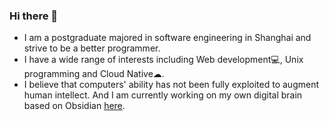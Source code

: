 ### Hi there 👋

- I am a postgraduate majored in software engineering in Shanghai and strive to be a better programmer.
- I have a wide range of interests including Web development💻, Unix programming and Cloud Native☁.
- I believe that computers' ability has not been fully exploited to augment human intellect. And I am currently working on my own digital brain based on Obsidian [here](https://github.com/luc99hen/Obsidian_Lucki).


<!--
**luc99hen/luc99hen** is a ✨ _special_ ✨ repository because its `README.md` (this file) appears on your GitHub profile.

Here are some ideas to get you started:

- 🔭 I’m currently working on ...
- 🌱 I’m currently learning ...
- 👯 I’m looking to collaborate on ...
- 🤔 I’m looking for help with ...
- 💬 Ask me about ...
- 📫 How to reach me: ...
- 😄 Pronouns: ...
- ⚡ Fun fact: ...
-->
